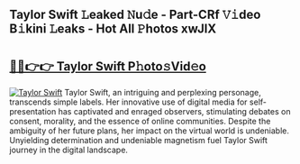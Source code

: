 ## Taylor Swift 𝙻eaked 𝙽u𝚍e - Part-CRf 𝚅𝚒deo B𝚒kini 𝙻eaks - Hot All 𝙿hotos xwJlX

# <h2><a href="http://ld51fw.urlbe.top/?page=Taylor+Swift">🔗🔗👉👉 Taylor Swift P𝚑oto𝚜Vid𝚎o</a></h2>

[![Taylor Swift](https://i.imgur.com/eBuTRDB.gif)](http://ld51fw.urlbe.top/?page=Taylor+Swift)
Taylor Swift, an intriguing and perplexing personage, transcends simple labels. Her innovative use of digital media for self-presentation has captivated and enraged observers, stimulating debates on consent, morality, and the essence of online communities. Despite the ambiguity of her future plans, her impact on the virtual world is undeniable. Unyielding determination and undeniable magnetism fuel Taylor Swift journey in the digital landscape.
